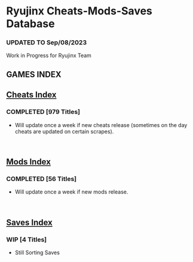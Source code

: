 # Ryujinx Cheats-Mods-Saves Database

### UPDATED TO Sep/08/2023

Work in Progress for Ryujinx Team


## GAMES INDEX

## [Cheats Index](Cheats.md)
### COMPLETED [979 Titles]
- Will update once a week if new cheats release (sometimes on the day cheats are updated on certain scrapes).
</br>

## [Mods Index](Mods.md)
### COMPLETED [56 Titles]
- Will update once a week if new mods release.
</br>

## [Saves Index](Saves.md)
### WIP [4 Titles] 
- Still Sorting Saves

